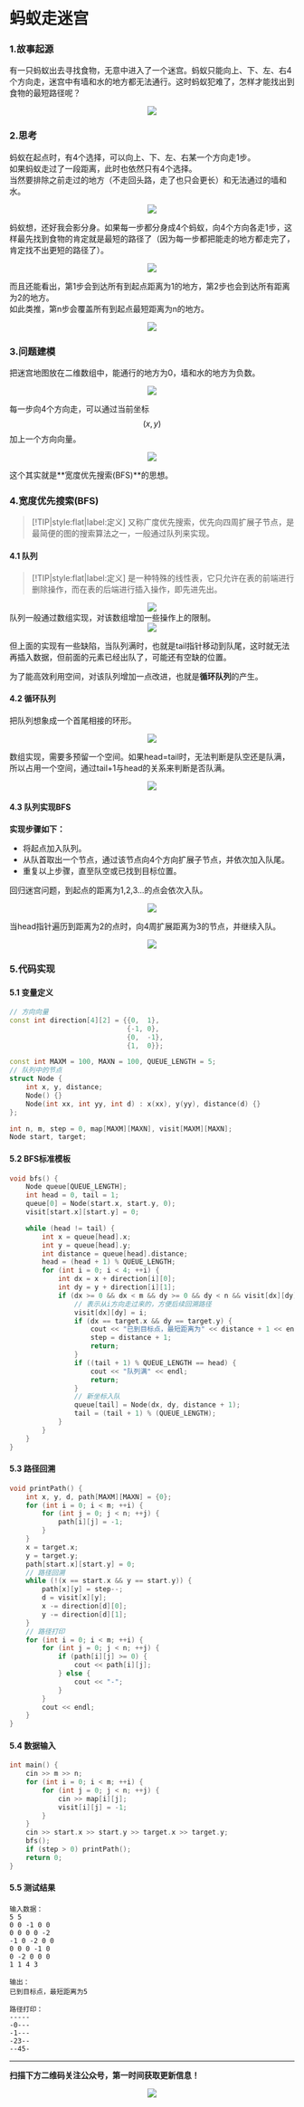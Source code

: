 # 蚂蚁走迷宫

### 1.故事起源
有一只蚂蚁出去寻找食物，无意中进入了一个迷宫。蚂蚁只能向上、下、左、右4个方向走，迷宫中有墙和水的地方都无法通行。这时蚂蚁犯难了，怎样才能找出到食物的最短路径呢？
<div align=center><img src="img-蚂蚁走迷宫/ant-1-1.jpg" style="max-height: 300px;"></div>

### 2.思考
蚂蚁在起点时，有4个选择，可以向上、下、左、右某一个方向走1步。  
如果蚂蚁走过了一段距离，此时也依然只有4个选择。  
当然要排除之前走过的地方（不走回头路，走了也只会更长）和无法通过的墙和水。
<div align=center><img src="img-蚂蚁走迷宫/ant-2-1.jpg" style="max-height: 300px;"></div>

蚂蚁想，还好我会影分身。如果每一步都分身成4个蚂蚁，向4个方向各走1步，这样最先找到食物的肯定就是最短的路径了（因为每一步都把能走的地方都走完了，肯定找不出更短的路径了）。  
<div align=center><img src="img-蚂蚁走迷宫/ant-2-2.jpg" style="max-height: 300px;"></div>

而且还能看出，第1步会到达所有到起点距离为1的地方，第2步也会到达所有距离为2的地方。  
如此类推，第n步会覆盖所有到起点最短距离为n的地方。  
<div align=center><img src="img-蚂蚁走迷宫/ant-2-3.jpg" style="max-height: 300px;"></div>

### 3.问题建模
把迷宫地图放在二维数组中，能通行的地方为0，墙和水的地方为负数。  
<div align=center><img src="img-蚂蚁走迷宫/ant-3-1.jpg" style="max-height: 300px;"></div>

每一步向4个方向走，可以通过当前坐标$$(x,y)$$加上一个方向向量。
<div align=center><img src="img-蚂蚁走迷宫/ant-3-2.jpg" style="max-height: 300px;"></div>

这个其实就是**宽度优先搜索(BFS)**的思想。

### 4.宽度优先搜索(BFS)
>[!TIP|style:flat|label:定义]
>又称广度优先搜索，优先向四周扩展子节点，是最简便的图的搜索算法之一，一般通过队列来实现。

#### 4.1 队列
>[!TIP|style:flat|label:定义]
>是一种特殊的线性表，它只允许在表的前端进行删除操作，而在表的后端进行插入操作，即先进先出。

<div align=center><img src="img-蚂蚁走迷宫/ant-4-1.jpg" style="max-height: 300px;"></div>
队列一般通过数组实现，对该数组增加一些操作上的限制。
<div align=center><img src="img-蚂蚁走迷宫/ant-4-2.jpg" style="max-height: 300px;"></div>

但上面的实现有一些缺陷，当队列满时，也就是tail指针移动到队尾，这时就无法再插入数据，但前面的元素已经出队了，可能还有空缺的位置。  

为了能高效利用空间，对该队列增加一点改进，也就是**循环队列**的产生。

#### 4.2 循环队列
把队列想象成一个首尾相接的环形。
<div align=center><img src="img-蚂蚁走迷宫/ant-4-3.jpg" style="max-height: 300px;"></div>

数组实现，需要多预留一个空间。如果head=tail时，无法判断是队空还是队满，所以占用一个空间，通过tail+1与head的关系来判断是否队满。
<div align=center><img src="img-蚂蚁走迷宫/ant-4-4.jpg" style="max-height: 300px;"></div>

#### 4.3 队列实现BFS
**实现步骤如下：**  
* 将起点加入队列。
* 从队首取出一个节点，通过该节点向4个方向扩展子节点，并依次加入队尾。
* 重复以上步骤，直至队空或已找到目标位置。

回归迷宫问题，到起点的距离为1,2,3...的点会依次入队。
<div align=center><img src="img-蚂蚁走迷宫/ant-4-5.jpg" style="max-height: 300px;"></div>

当head指针遍历到距离为2的点时，向4周扩展距离为3的节点，并继续入队。
<div align=center><img src="img-蚂蚁走迷宫/ant-4-6.jpg" style="max-height: 300px;"></div>

### 5.代码实现

#### 5.1 变量定义
```cpp
// 方向向量
const int direction[4][2] = {{0,  1},
                             {-1, 0},
                             {0,  -1},
                             {1,  0}};

const int MAXM = 100, MAXN = 100, QUEUE_LENGTH = 5;
// 队列中的节点
struct Node {
    int x, y, distance;
    Node() {}
    Node(int xx, int yy, int d) : x(xx), y(yy), distance(d) {}
};

int n, m, step = 0, map[MAXM][MAXN], visit[MAXM][MAXN];
Node start, target;
```

#### 5.2 BFS标准模板
```cpp
void bfs() {
    Node queue[QUEUE_LENGTH];
    int head = 0, tail = 1;
    queue[0] = Node(start.x, start.y, 0);
    visit[start.x][start.y] = 0;

    while (head != tail) {
        int x = queue[head].x;
        int y = queue[head].y;
        int distance = queue[head].distance;
        head = (head + 1) % QUEUE_LENGTH;
        for (int i = 0; i < 4; ++i) {
            int dx = x + direction[i][0];
            int dy = y + direction[i][1];
            if (dx >= 0 && dx < m && dy >= 0 && dy < n && visit[dx][dy] == -1 && map[dx][dy] >= 0) {
                // 表示从i方向走过来的，方便后续回溯路径
                visit[dx][dy] = i;
                if (dx == target.x && dy == target.y) {
                    cout << "已到目标点，最短距离为" << distance + 1 << endl;
                    step = distance + 1;
                    return;
                }
                if ((tail + 1) % QUEUE_LENGTH == head) {
                    cout << "队列满" << endl;
                    return;
                }
                // 新坐标入队
                queue[tail] = Node(dx, dy, distance + 1);
                tail = (tail + 1) % (QUEUE_LENGTH);
            }
        }
    }
}
```

#### 5.3 路径回溯
```cpp
void printPath() {
    int x, y, d, path[MAXM][MAXN] = {0};
    for (int i = 0; i < m; ++i) {
        for (int j = 0; j < n; ++j) {
            path[i][j] = -1;
        }
    }
    x = target.x;
    y = target.y;
    path[start.x][start.y] = 0;
    // 路径回溯
    while (!(x == start.x && y == start.y)) {
        path[x][y] = step--;
        d = visit[x][y];
        x -= direction[d][0];
        y -= direction[d][1];
    }
    // 路径打印
    for (int i = 0; i < m; ++i) {
        for (int j = 0; j < n; ++j) {
            if (path[i][j] >= 0) {
                cout << path[i][j];
            } else {
                cout << "-";
            }
        }
        cout << endl;
    }
}
```

#### 5.4 数据输入
```cpp
int main() {
    cin >> m >> n;
    for (int i = 0; i < m; ++i) {
        for (int j = 0; j < n; ++j) {
            cin >> map[i][j];
            visit[i][j] = -1;
        }
    }
    cin >> start.x >> start.y >> target.x >> target.y;
    bfs();
    if (step > 0) printPath();
    return 0;
}
```
#### 5.5 测试结果
```
输入数据：
5 5
0 0 -1 0 0
0 0 0 0 -2
-1 0 -2 0 0
0 0 0 -1 0
0 -2 0 0 0
1 1 4 3

输出：
已到目标点，最短距离为5

路径打印：
-----
-0---
-1---
-23--
--45-
```


---
**扫描下方二维码关注公众号，第一时间获取更新信息！**  
<div align=center><img src="../qrcode.jpg" style="max-height: 300px;"></div>

